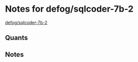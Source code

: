 # Notes for defog/sqlcoder-7b-2
[defog/sqlcoder-7b-2](https://huggingface.co/defog/sqlcoder-7b-2)

## Quants
<quants go here>

## Notes
<notes here>
